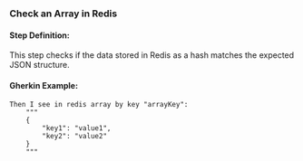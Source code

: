 ### Check an Array in Redis

#### Step Definition:

This step checks if the data stored in Redis as a hash matches the expected JSON structure.

#### Gherkin Example:

```gherkin
Then I see in redis array by key "arrayKey":
    """
    {
        "key1": "value1",
        "key2": "value2"
    }
    """